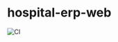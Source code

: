 # hospital-erp-web

![CI](https://github.com/adminiitbact/hospital-erp-web/workflows/CI/badge.svg?branch=master&event=push)
